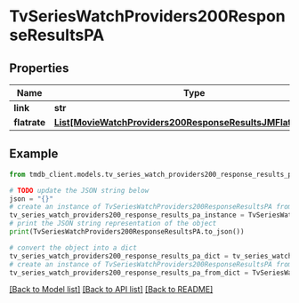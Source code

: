 # TvSeriesWatchProviders200ResponseResultsPA


## Properties

Name | Type | Description | Notes
------------ | ------------- | ------------- | -------------
**link** | **str** |  | [optional] 
**flatrate** | [**List[MovieWatchProviders200ResponseResultsJMFlatrateInner]**](MovieWatchProviders200ResponseResultsJMFlatrateInner.md) |  | [optional] 

## Example

```python
from tmdb_client.models.tv_series_watch_providers200_response_results_pa import TvSeriesWatchProviders200ResponseResultsPA

# TODO update the JSON string below
json = "{}"
# create an instance of TvSeriesWatchProviders200ResponseResultsPA from a JSON string
tv_series_watch_providers200_response_results_pa_instance = TvSeriesWatchProviders200ResponseResultsPA.from_json(json)
# print the JSON string representation of the object
print(TvSeriesWatchProviders200ResponseResultsPA.to_json())

# convert the object into a dict
tv_series_watch_providers200_response_results_pa_dict = tv_series_watch_providers200_response_results_pa_instance.to_dict()
# create an instance of TvSeriesWatchProviders200ResponseResultsPA from a dict
tv_series_watch_providers200_response_results_pa_from_dict = TvSeriesWatchProviders200ResponseResultsPA.from_dict(tv_series_watch_providers200_response_results_pa_dict)
```
[[Back to Model list]](../README.md#documentation-for-models) [[Back to API list]](../README.md#documentation-for-api-endpoints) [[Back to README]](../README.md)


